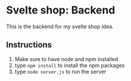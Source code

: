 
# Svelte shop: Backend

This is the backend for my svelte shop idea.

## Instructions
1. Make sure to have node and npm installed
2. type `npm install` to install the npm packages
3. type `node server.js` to run the server